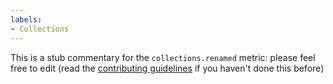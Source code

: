 ```yaml
---
labels:
- Collections
---
```

This is a stub commentary for the `collections.renamed` metric: please feel free to edit (read the
[contributing guidelines](https://github.com/mozilla/glean-annotations/blob/main/CONTRIBUTING.md)
if you haven't done this before)

